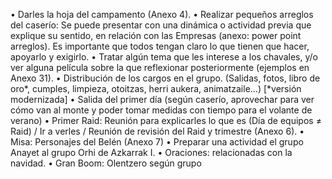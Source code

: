 [comment]: <> (Campa de Navidad)
[comment-icon]: <> (Azkarrak 1)

•	Darles la hoja del campamento (Anexo 4).
•	Realizar pequeños arreglos del caserío: Se puede presentar con una dinámica o actividad previa que explique su sentido, en relación con las Empresas (anexo: power point arreglos). Es importante que todos tengan claro lo que tienen que hacer, apoyarlo y exigirlo.
•	Tratar algún tema que les interese a los chavales, y/o ver alguna película sobre la que reflexionar posteriormente (ejemplos en Anexo 31).
•	Distribución de los cargos en el grupo. (Salidas, fotos, libro de oro*, cumples, limpieza, otoitzas, herri aukera, animatzaile…) [*versión modernizada]
•	Salida del primer día (según caserío, aprovechar para ver cómo van al monte y poder tomar medidas con tiempo para el volante de verano)
•	Primer Raid: Reunión para explicarles lo que es (Día de equipos ≠ Raid) / Ir a verles / Reunión de revisión del Raid y trimestre (Anexo 6).
•	Misa: Personajes del Belén (Anexo 7) 
•	Preparar una actividad el grupo Anayet al grupo Orhi de Azkarrak I.
•	Oraciones: relacionadas con la navidad.
•	Gran Boom: Olentzero según grupo
